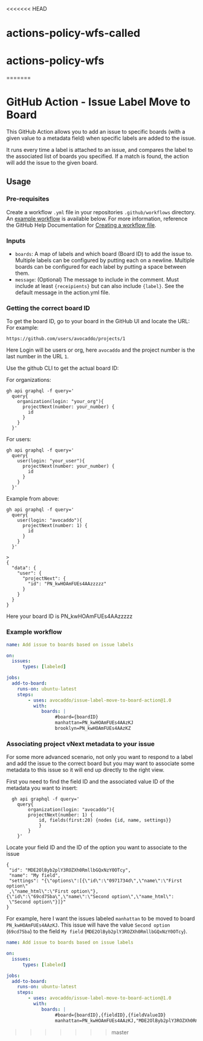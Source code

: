 <<<<<<< HEAD
# actions-policy-wfs-called
# actions-policy-wfs
=======
# GitHub Action - Issue Label Move to Board
This GitHub Action allows you to add an issue to specific boards (with a given value to a metadata field) when specific labels are added to the issue.

It runs every time a label is attached to an issue, and compares the label to the associated list of boards you specified. If a match is found, the action will add the issue to the given board.

## Usage
### Pre-requisites
Create a workflow `.yml` file in your repositories `.github/workflows` directory. An [example workflow](#example-workflow) is available below. For more information, reference the GitHub Help Documentation for [Creating a workflow file](https://help.github.com/en/articles/configuring-a-workflow#creating-a-workflow-file).

### Inputs
- `boards`: A map of labels and which board (Board ID) to add the issue to. Multiple labels can be configured by putting each on a newline. Multiple boards can be configured for each label by putting a space between them.
- `message`: (Optional) The message to include in the comment. Must include at least `{receipients}` but can also include `{label}`. See the default message in the action.yml file.

### Getting the correct board ID
To get the board ID, go to your board in the GitHub UI and locate the URL:
For example:
```
https://github.com/users/avocaddo/projects/1
```

Here Login will be users or org, here `avocaddo` and the project number is the last number in the URL `1`.

Use the github CLI to get the actual board ID:

For organizations:
```
gh api graphql -f query='
  query{
    organization(login: "your_org"){
      projectNext(number: your_number) {
        id
      }
    }
  }'
```

For users:

```
gh api graphql -f query='
  query{
    user(login: "your_user"){
      projectNext(number: your_number) {
        id
      }
    }
  }'
```

Example from above:
```
gh api graphql -f query='
  query{
    user(login: "avocaddo"){
      projectNext(number: 1) {
        id
      }
    }
  }'

>
{
  "data": {
    "user": {
      "projectNext": {
        "id": "PN_kwHOAmFUEs4AAzzzzz"
      }
    }
  }
}
```
Here your board ID is PN_kwHOAmFUEs4AAzzzzz
### Example workflow

```yaml
name: Add issue to boards based on issue labels

on:
  issues:
      types: [labeled]

jobs:
  add-to-board:
    runs-on: ubuntu-latest
    steps:
        - uses: avocaddo/issue-label-move-to-board-action@1.0
          with:
             boards: |
                  #board={boardID}
                  manhattan=PN_kwHOAmFUEs4AAzKJ
                  brooklyn=PN_kwHOAmFUEs4AAzKZ
```
### Associating project vNext metadata to your issue

For some more advanced scenario, not only you want to respond to a label and add the issue to the correct board but you may want to associate some metadata to this issue so it will end up directly to the right view.

First you need to find the field ID and the associated value ID of the metadata you want to insert:
```
  gh api graphql -f query='
    query{
        organization(login: "avocaddo"){
        projectNext(number: 1) {
            id, fields(first:20) {nodes {id, name, settings}}
            }
        }
    }'
 ```
 
Locate your field ID and the ID of the option you want to associate to the issue
 ```
 {
  "id": "MDE2OlByb2plY3ROZXh0RmllbGQxNzY0OTcy",
  "name": "My field",
  "settings": "{\"options\":[{\"id\":\"0971734d\",\"name\":\"First option\"
  ,\"name_html\":\"First option\"},{\"id\":\"69cd75ba\",\"name\":\"Second option\",\"name_html\":
  \"Second option\"}]}"
}
```

For example, here I want the issues labeled `manhattan` to be moved to board `PN_kwHOAmFUEs4AAzKJ`.
This issue will have the value `Second option` (`69cd75ba`) to the field `My field` (`MDE2OlByb2plY3ROZXh0RmllbGQxNzY0OTcy`).

```yaml
name: Add issue to boards based on issue labels

on:
  issues:
      types: [labeled]

jobs:
  add-to-board:
    runs-on: ubuntu-latest
    steps:
        - uses: avocaddo/issue-label-move-to-board-action@1.0
          with:
             boards: |
                  #board={boardID},{fieldID},{fieldValueID}
                  manhattan=PN_kwHOAmFUEs4AAzKJ,"MDE2OlByb2plY3ROZXh0RmllbGQxNzY0OTcy","69cd75ba"
```



>>>>>>> master
